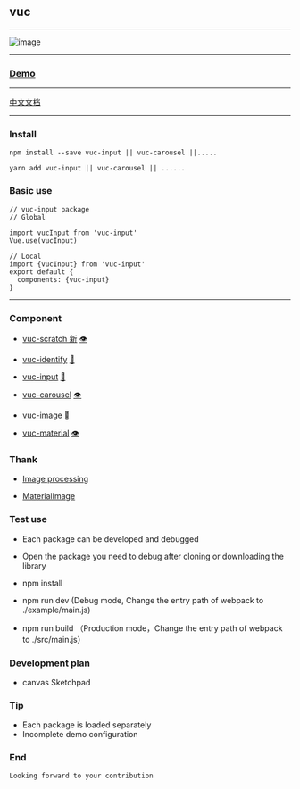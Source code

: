 ## vuc

---

![image](https://github.com/loo41/vuc/blob/master/doc/canvas.gif)

---

### [Demo](http://vuc.tianchenyong.top)

---

[中文文档](https://github.com/loo41/vuc/blob/master/doc/Chinese.md)

---

### Install
```
npm install --save vuc-input || vuc-carousel ||.....

yarn add vuc-input || vuc-carousel || ......
```

### Basic use
```
// vuc-input package
// Global

import vucInput from 'vuc-input'
Vue.use(vucInput)

// Local
import {vucInput} from 'vuc-input'
export default {
  components: {vuc-input}
}
```

---

### Component

- [vuc-scratch 新](https://github.com/loo41/vuc/tree/master/package/vuc-scratch) [👁️](http://vuc.tianchenyong.top/#/scratch)

- [vuc-identify](https://github.com/loo41/vuc/tree/master/package/vuc-identify) [👀](http://vuc.tianchenyong.top/#/)

- [vuc-input](https://github.com/loo41/vuc/tree/master/package/vuc-input) [👀](http://vuc.tianchenyong.top/#/identify)

- [vuc-carousel](https://github.com/loo41/vuc/tree/master/package/vuc-carousel) [👁️](http://vuc.tianchenyong.top/#/carousel)

- [vuc-image](https://github.com/loo41/vuc/tree/master/package/vuc-image) [👀](http://vuc.tianchenyong.top/#/image)

- [vuc-material](https://github.com/loo41/vuc/tree/master/package/vuc-material) [👁️](http://vuc.tianchenyong.top/#/materia)


### Thank

- [Image processing](https://www.cnblogs.com/st-leslie/p/8317850.html?utm_source=debugrun&utm_medium=referral)

- [MaterialImage](https://github.com/yscoder/MaterialImage)


### Test use

- Each package can be developed and debugged

- Open the package you need to debug after cloning or downloading the library 

- npm install

- npm run dev (Debug mode, Change the entry path of webpack to ./example/main.js)

- npm run build （Production mode，Change the entry path of webpack to ./src/main.js）


### Development plan

- canvas Sketchpad

### Tip

- Each package is loaded separately 
- Incomplete demo configuration

### End
```
Looking forward to your contribution 
```
